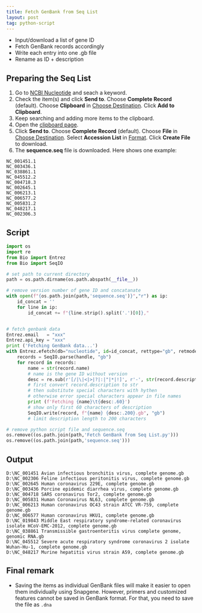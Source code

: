 ```yaml
---
title: Fetch GenBank from Seq List
layout: post
tag: python-script
---
```


- Input/download a list of gene ID
- Fetch GenBank records accordingly
- Write each entry into one .gb file
- Rename as ID + description

<!--more-->

## Preparing the Seq List

1. Go to [NCBI Nucleotide](https://www.ncbi.nlm.nih.gov/nuccore) and seach a keyword.
2. Check the item(s) and click **Send to**. Choose **Complete Record** (default). Choose **Clipboard** in <u>Choose Destination</u>. Click **Add to Clipboard**.
3. Keep searching and adding more items to the clipboard.
4. Open the [clipboard page](https://www.ncbi.nlm.nih.gov/nuccore/clipboard).
5. Click **Send to**. Choose **Complete Record** (default). Choose **File** in <u>Choose Destination</u>. Select **Accession List** in <u>Format</u>. Click **Create File** to download.
6. The **sequence.seq** file is downloaded. Here shows one example:

```text
NC_001451.1
NC_003436.1
NC_038861.1
NC_045512.2
NC_004718.3
NC_002645.1
NC_006213.1
NC_006577.2
NC_005831.2
NC_048217.1
NC_002306.3
```

## Script

```python
import os
import re
from Bio import Entrez
from Bio import SeqIO

# set path to current directory
path = os.path.dirname(os.path.abspath(__file__))

# remove version number of gene ID and concatanate
with open(f"{os.path.join(path,'sequence.seq')}","r") as ip:
	id_concat = ''
	for line in ip:
		id_concat += f"{line.strip().split('.')[0]},"


# fetch genbank data
Entrez.email   = "xxx"
Entrez.api_key = "xxx"
print ('Fetching GenBank data...')
with Entrez.efetch(db="nucleotide", id=id_concat, rettype="gb", retmode="text") as handle:
    records = SeqIO.parse(handle, "gb") 
    for record in records:
        name = str(record.name)
        # name is the gene ID without version
        desc = re.sub(r'[/|\|<|>|?|:|"|*|!]', r'-', str(record.description))
        # first convert record.description to str
        # then substitute special characters with hythen
        # otherwise error special characters appear in file names
        print (f'Fetching {name}\t{desc:.60}')
        # show only first 60 characters of description
        SeqIO.write(record, f"{name} {desc:.200}.gb", "gb")
        # limit description length to 200 characters

# remove python script file and sequence.seq
os.remove((os.path.join(path,'Fetch GenBank from Seq List.py')))
os.remove((os.path.join(path,'sequence.seq')))
```

## Output

```text
D:\NC_001451 Avian infectious bronchitis virus, complete genome.gb
D:\NC_002306 Feline infectious peritonitis virus, complete genome.gb
D:\NC_002645 Human coronavirus 229E, complete genome.gb
D:\NC_003436 Porcine epidemic diarrhea virus, complete genome.gb
D:\NC_004718 SARS coronavirus Tor2, complete genome.gb
D:\NC_005831 Human Coronavirus NL63, complete genome.gb
D:\NC_006213 Human coronavirus OC43 strain ATCC VR-759, complete genome.gb
D:\NC_006577 Human coronavirus HKU1, complete genome.gb
D:\NC_019843 Middle East respiratory syndrome-related coronavirus isolate HCoV-EMC-2012, complete genome.gb
D:\NC_038861 Transmissible gastroenteritis virus complete genome, genomic RNA.gb
D:\NC_045512 Severe acute respiratory syndrome coronavirus 2 isolate Wuhan-Hu-1, complete genome.gb
D:\NC_048217 Murine hepatitis virus strain A59, complete genome.gb
```

## Final remark

- Saving the items as individual GenBank files will make it easier to open them individually using Snapgene. However, primers and customized features cannot be saved in GenBank format. For that, you need to save the file as `.dna` 